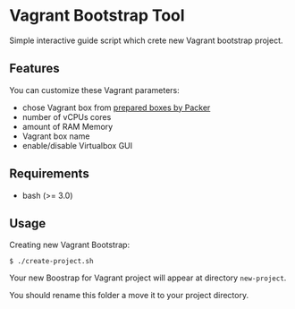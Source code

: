 Vagrant Bootstrap Tool
===================================

Simple interactive guide script which crete new Vagrant bootstrap project.

Features
--------

You can customize these Vagrant parameters:

+ chose Vagrant box from [prepared boxes by Packer](https://github.com/tomaskubat/packer-templates)
+ number of vCPUs cores
+ amount of RAM Memory
+ Vagrant box name
+ enable/disable Virtualbox GUI

Requirements
------------

- bash (>= 3.0)

Usage
------------------------------
Creating new Vagrant Bootstrap:

```
$ ./create-project.sh
```

Your new Boostrap for Vagrant project will appear at directory `new-project`.

You should rename this folder a move it to your project directory. 